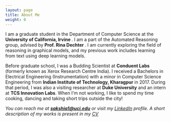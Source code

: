 ```yaml
---
layout: page
title: About Me
weight: 0
---
```


I am a graduate student in the Department of Computer Science at the <strong> University of California, Irvine </strong>. I am a part of the Automated Reasoning group, advised by <strong> Prof. Rina Dechter </strong>. I am currently exploring the field of reasoning in graphical models, and my previous work includes learning from text using deep learning models. 

Before graduate school, I was a Budding Scientist at <strong> Conduent Labs</strong> (formerly known as Xerox Research Centre India). I received a Bachelors in Electrical Engineering (Instrumentation) with a minor in Computer Science Engineering from <strong> Indian Institute of Technology, Kharagpur</strong> in 2017. During that period, I was also a visiting researcher at <strong>Duke University</strong> and an intern at <strong>TCS Innovation Labs</strong>. When I'm not working, I like to spend my time cooking, dancing and taking short trips outside the city!

<i>You can reach me at <strong>sakshia1@uci.edu</strong> or visit my [LinkedIn](https://www.linkedin.com/in/sakshi-agarwal-6a8b6186) profile. A short description of my works is present in my [CV](https://sakshiagarwal.github.io/Sakshi.pdf) </i>


<font size="-1">
  </font>
